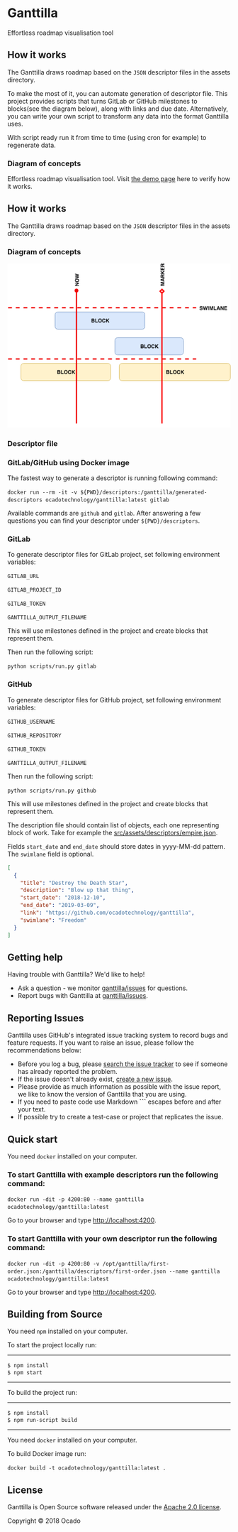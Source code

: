 # Ganttilla

Effortless roadmap visualisation tool

## How it works

The Ganttilla draws roadmap based on the `JSON` descriptor files in the assets directory.

To make the most of it, you can automate generation of descriptor file.
This project provides scripts that turns GitLab or GitHub milestones to blocks(see the diagram below), along with links and due date. Alternatively, you can write your own script to transform any data into the format Ganttilla uses.

With script ready run it from time to time (using cron for example) to regenerate data.

### Diagram of concepts


Effortless roadmap visualisation tool. Visit [the demo page](https://youthful-leakey-912679.netlify.com) here to verify how it works.

## How it works

The Ganttilla draws roadmap based on the `JSON` descriptor files in the assets directory.

### Diagram of concepts

![diagram_of concepts](diagram.png)

### Descriptor file

### GitLab/GitHub using Docker image

The fastest way to generate a descriptor is running following command:

`docker run --rm -it -v ${PWD}/descriptors:/ganttilla/generated-descriptors ocadotechnology/ganttilla:latest gitlab`

Available commands are `github` and `gitlab`. After answering a few questions you can find your descriptor under `${PWD}/descriptors`.

### GitLab

To generate descriptor files for GitLab project, set following environment variables:

`GITLAB_URL`

`GITLAB_PROJECT_ID`

`GITLAB_TOKEN`

`GANTTILLA_OUTPUT_FILENAME`

This will use milestones defined in the project and create blocks that represent them.

Then run the following script:

`python scripts/run.py gitlab`

### GitHub

To generate descriptor files for GitHub project, set following environment variables:

`GITHUB_USERNAME`

`GITHUB_REPOSITORY`

`GITHUB_TOKEN`

`GANTTILLA_OUTPUT_FILENAME`

Then run the following script:

`python scripts/run.py github`

This will use milestones defined in the project and create blocks that represent them.

The description file should contain list of objects, each one representing block of work.
Take for example the [src/assets/descriptors/empire.json](https://github.com/ocadotechnology/ganttilla/blob/master/src/assets/descriptors/empire.json).

Fields `start_date` and `end_date` should store dates in yyyy-MM-dd pattern. The `swimlane` field is optional.

```json
[
  {
    "title": "Destroy the Death Star",
    "description": "Blow up that thing",
    "start_date": "2018-12-10",
    "end_date": "2019-03-09",
    "link": "https://github.com/ocadotechnology/ganttilla",
    "swimlane": "Freedom"
  }
]
```

## Getting help

Having trouble with Ganttilla? We'd like to help!

* Ask a question - we monitor [ganttilla/issues](https://github.com/ocadotechnology/ganttilla/issues)
  for questions.
* Report bugs with Ganttilla at [ganttilla/issues](https://github.com/ocadotechnology/ganttilla/issues).


## Reporting Issues

Ganttilla uses GitHub's integrated issue tracking system to record bugs and feature
requests. If you want to raise an issue, please follow the recommendations below:

* Before you log a bug, please [search the issue tracker](https://github.com/ocadotechnology/ganttilla/issues)
  to see if someone has already reported the problem.
* If the issue doesn't already exist, [create a new issue](https://github.com/ocadotechnology/ganttilla/issues/new).
* Please provide as much information as possible with the issue report, we like to know
  the version of Ganttilla that you are using.
* If you need to paste code use Markdown **```** escapes
  before and after your text.
* If possible try to create a test-case or project that replicates the issue.


## Quick start

You need `docker` installed on your computer.

### To start Ganttilla with example descriptors run the following command:

`docker run -dit -p 4200:80 --name ganttilla ocadotechnology/ganttilla:latest`

Go to your browser and type [http://localhost:4200](http://localhost:4200).

### To start Ganttilla with your own descriptor run the following command:

`docker run -dit -p 4200:80 -v /opt/ganttilla/first-order.json:/ganttilla/descriptors/first-order.json --name ganttilla ocadotechnology/ganttilla:latest`

Go to your browser and type [http://localhost:4200](http://localhost:4200).

## Building from Source

You need `npm` installed on your computer.

To start the project locally run:

----
	$ npm install
	$ npm start
----


To build the project run:

----
	$ npm install
	$ npm run-script build
----

You need `docker` installed on your computer.

To build Docker image run:

`docker build -t ocadotechnology/ganttilla:latest .`

## License

Ganttilla is Open Source software released under the
[Apache 2.0 license](http://www.apache.org/licenses/LICENSE-2.0.html).

Copyright © 2018 Ocado
